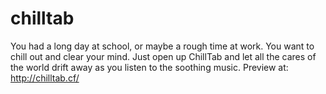# chilltab
You had a long day at school, or maybe a rough time at work. You want to chill out and clear your mind. Just open up ChillTab and let all the cares of the world drift away as you listen to the soothing music. Preview at: http://chilltab.cf/
